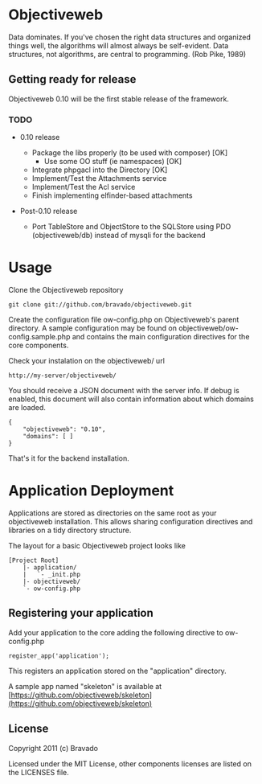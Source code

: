 Objectiveweb
============

Data dominates. If you've chosen the right data structures and
organized things well, the algorithms will almost always be
self-evident. Data structures, not algorithms, are central to
programming. (Rob Pike, 1989)

## Getting ready for release

Objectiveweb 0.10 will be the first stable release of the framework.

### TODO

 * 0.10 release
	* Package the libs properly (to be used with composer) [OK]
		* Use some OO stuff (ie namespaces) [OK]
	* Integrate phpgacl into the Directory [OK]
	* Implement/Test the Attachments service
	* Implement/Test the Acl service
	* Finish implementing elfinder-based attachments

 * Post-0.10 release
	* Port TableStore and ObjectStore to the SQLStore using PDO (objectiveweb/db) 
	instead of mysqli for the backend

# Usage

Clone the Objectiveweb repository

    git clone git://github.com/bravado/objectiveweb.git

Create the configuration file ow-config.php on Objectiveweb's parent directory.
A sample configuration may be found on objectiveweb/ow-config.sample.php and contains the main configuration directives for the core components.

Check your instalation on the objectiveweb/ url

    http://my-server/objectiveweb/

You should receive a JSON document with the server info. 
If debug is enabled, this document will also contain information about which domains are loaded.

    {
        "objectiveweb": "0.10",
        "domains": [ ]
    }

That's it for the backend installation.

# Application Deployment

Applications are stored as directories on the same root as your objectiveweb installation.
This allows sharing configuration directives and libraries on a tidy directory structure.

The layout for a basic Objectiveweb project looks like

    [Project Root]
        |- application/
        |   `- _init.php
        |- objectiveweb/
        `- ow-config.php

## Registering your application

Add your application to the core adding the following directive to ow-config.php

    register_app('application');

This registers an application stored on the "application" directory.

A sample app named "skeleton" is available at [https://github.com/objectiveweb/skeleton](https://github.com/objectiveweb/skeleton)

License
-------

Copyright 2011 (c) Bravado

Licensed under the MIT License, other components licenses are listed on the LICENSES file.